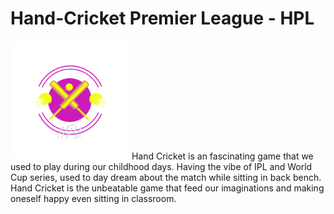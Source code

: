 # Hand-Cricket Premier League - HPL 
<img src="https://github.com/DhanushpathiPrakash/Hand-Cricket-Using-Python/blob/main/HPL.png" width="190" height="190">
Hand Cricket is an fascinating game that we used to play during our childhood days. Having the vibe of IPL and World Cup series, used to day dream about the match while sitting in back bench. Hand Cricket is the unbeatable game that feed our imaginations and making oneself happy even sitting in classroom.
